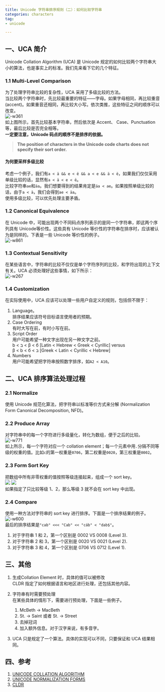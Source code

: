 ```yaml
---
title: Unicode 字符串排序规则（二）：如何比较字符串       
categories: characters  
tag:  
- unicode

---
```



## 一、UCA 简介  
Unicode Collation Algorithm (UCA) 是 Unicode 规定的如何比较两个字符串大小的算法，也是事实上的标准。我们先来看下它的几个特征。   
### 1.1 Multi-Level Comparison  
为了处理字符串比较的复杂性，UCA 采用了多级比较的方法。  
当比较两个字符串时，先比较最重要的特征——字母。如果字母相同，再比较重音 (accent)。如果重音还相同，再比较大小写。依次类推，这些特征之间的顺序可以改变。  
![-w361](http://oda58fqub.bkt.clouddn.com/14961073651059.jpg)    
如上图所示，首先比较基本字符串，然后依次是 Accent、 Case、Punctuation等，最后比较是否完全相等。    
**一定要注意，Unicode 码点的顺序不是排序的依据。**  
> **The position of characters in the Unicode code charts does not specify their sort order.**

#### 为何要采样多级比较  
考虑一个例子，我们有`a < ä && e < ë && a < e && ä < ë`，如果我们仅仅采用单级比较的话，显然有`a < ä < e < ë`。  
比较字符串`ae`和`äa`。我们想要得到的结果肯定是`äa < ae`。如果按照单级比较的话，由于`a < ä`，我们会得到`ae < äa`。  
使用多级比较，可以优先处理主要矛盾。  
### 1.2 Canonical Equivalence
在 Unicode 中，可能出现两个不同码点序列表示的是同一个字符串，即这两个序列具有 Unicode等价性。这些具有 Unicode 等价性的字符串在排序时，应该被认为是同样的。下表是一些 Unicode 等价性的例子。  
![-w861](http://oda58fqub.bkt.clouddn.com/14961084428523.jpg)    
### 1.3 Contextual Sensitivity
在某些语言中，字符串的比较不仅仅是单个字符序列的比较，和字符出现的上下文有关。UCA 必须处理好这些事情，如下所示：  
![-w267](http://oda58fqub.bkt.clouddn.com/14961086301875.jpg)
### 1.4 Customization
在实际使用中，UCA 应该可以处理一些用户自定义的规则，包括但不限于：  

1. Language。  
    排序结果应该符号目标语言使用者的预期。  
2. Case Ordering  
    有时大写在前，有时小写在前。  
3. Script Order  
    用户可能希望一种文字出现在另一种文字之前。  
    b < ב < β < б [Latin < Hebrew < Greek < Cyrillic] versus  
    β < b < б < ב [Greek < Latin < Cyrillic < Hebrew]  
4. Numbers  
    用户可能希望把字符串按照数字排序，如`A2 < A10`。  

## 二、UCA 排序算法处理过程  
### 2.1 Normalize  
使用 Unicode 规范化算法，把字符串以标准等价方式来分解 (Normalization Form Canonical Decomposition, NFD)。  
### 2.2 Produce Array
对字符串中的每一个字符进行多级量化，转化为数组，便于之后的比较。  
![-w771](http://oda58fqub.bkt.clouddn.com/14961093383132.jpg)    
如上所示，每一个字符对应一个 collation element；每一个元素中用`.`分隔不同等级的权重的值。比如`c`的第一权重是`0706`，第二权重是`0020`，第三权重是`0002`。  
### 2.3 Form Sort Key  
把数组中所有非零权重的值按照等级连接起来，组成一个 sort key。  
![](http://oda58fqub.bkt.clouddn.com/14961098804812.jpg)
![](http://oda58fqub.bkt.clouddn.com/14961098956728.jpg)  
如果指定了只比较等级 1、2，那么等级 3 就不会在 sort key 中出现。  
### 2.4  Compare  
使用一种方法对字符串的 sort key 进行排序。下面是一个排序结果的例子。  
![-w600](http://oda58fqub.bkt.clouddn.com/14961101727403.jpg)  
最后的排序结果是`"cab" <<< "Cab" << "cáb" < "dab$"`。  

1. 对于字符串 1 和 2，第一个区别是 0002 VS 0008 (Level 3).
2. 对于字符串 2 和 3，第一个区别是 0020 VS 0021 (Level 2).
3. 对于字符串 3 和 4，第一个区别是 0706 VS 0712 (Level 1).  

## 三、其他
1. 生成Collation Element 时，具体的值可以被修改  
    CLDR 指定了如何根据语言和地区进行处理，还包括其他内容。
2. 字符串有时需要预处理    
    在某些具体的情形下，需要进行预处理，下面是一些例子。  
    
    1. McBeth -> MacBeth  
    2. St. -> Saint 或者 St. -> Street  
    3.  去掉冠词  
    4. 加入额外信息。对于汉字来说，有多音字。  
3. UCA 只是规定了一个算法。具体的实现可以不同，只要保证和 UCA 结果相同。

## 四、参考
1. [UNICODE COLLATION ALGORITHM](http://www.unicode.org/reports/tr10/)
2. [UNICODE NORMALIZATION FORMS](http://www.unicode.org/reports/tr15/)
3. [CLDR](http://cldr.unicode.org/)

